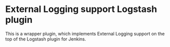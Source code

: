 # External Logging support Logstash plugin

This is a wrapper plugin, which implements External Logging support on the top of the Logstash plugin for Jenkins. 
